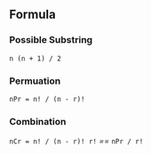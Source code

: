 ## Formula

### Possible Substring

`n (n + 1) / 2`

### Permuation 

`nPr = n! / (n - r)!`

### Combination

`nCr = n! / (n - r)! r!` *==* `nPr / r!`
